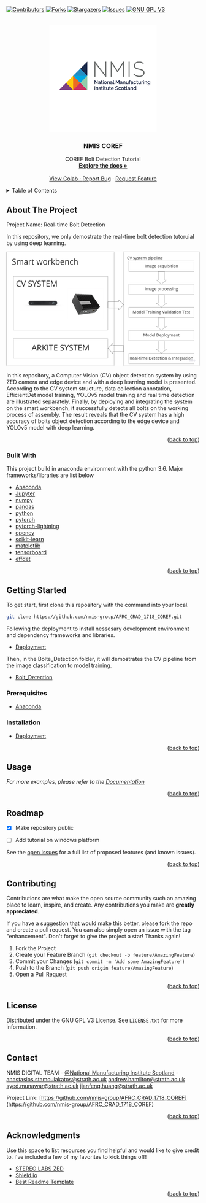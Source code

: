 <div id="top"></div>
<!--
*** Thanks for checking out the Best-README-Template. If you have a suggestion
*** that would make this better, please fork the repo and create a pull request
*** or simply open an issue with the tag "enhancement".
*** Don't forget to give the project a star!
*** Thanks again! Now go create something AMAZING! :D
-->

<!-- PROJECT SHIELDS -->
<!--
*** I'm using markdown "reference style" links for readability.
*** Reference links are enclosed in brackets [ ] instead of parentheses ( ).
*** See the bottom of this document for the declaration of the reference variables
*** for contributors-url, forks-url, etc. This is an optional, concise syntax you may use.
*** https://www.markdownguide.org/basic-syntax/#reference-style-links
-->
[![Contributors][contributors-shield]][contributors-url]
[![Forks][forks-shield]][forks-url]
[![Stargazers][stars-shield]][stars-url]
[![Issues][issues-shield]][issues-url]
[![GNU GPL V3][license-shield]][license-url]
<!--[![LinkedIn][linkedin-shield]][linkedin-url]-->



<!-- PROJECT LOGO -->
<br />
<div align="center">
  <a href="https://www.nmis.scot">
    <img src="resources/images/logo.png" alt="Logo" width="280" height="280">
  </a>

  <h3 align="center">NMIS COREF</h3>

  <p align="center">
    COREF Bolt Detection Tutorial
    <br />
    <a href="https://github.com/nmis-group"><strong>Explore the docs »</strong></a>
    <br />
    <br />
    <a href="https://github.com/nmis-group/colab">View Colab</colab/a>
    ·
    <a href="https://github.com/nmis-group/issues">Report Bug</a>
    ·
    <a href="https://github.com/nmis-group/issues">Request Feature</a>
  </p>
</div>



<!-- TABLE OF CONTENTS -->
<details>
  <summary>Table of Contents</summary>
  <ol>
    <li>
      <a href="#about-the-project">About The Project</a>
      <ul>
        <li><a href="#built-with">Built With</a></li>
      </ul>
    </li>
    <li>
      <a href="#getting-started">Getting Started</a>
      <ul>
        <li><a href="#prerequisites">Prerequisites</a></li>
        <li><a href="#installation">Installation</a></li>
      </ul>
    </li>
    <li><a href="#usage">Usage</a></li>
    <li><a href="#roadmap">Roadmap</a></li>
    <li><a href="#contributing">Contributing</a></li>
    <li><a href="#license">License</a></li>
    <li><a href="#contact">Contact</a></li>
    <li><a href="#acknowledgments">Acknowledgments</a></li>
  </ol>
</details>



<!-- ABOUT THE PROJECT -->
## About The Project
Project Name: Real-time Bolt Detection

In this repository, we only demostrate the real-time bolt detection tutoruial by using deep learning.


[![Product Name Screen Shot][product-screenshot]](https://www.nmis.scot/)

In this repository, a Computer Vision (CV) object detection system by using ZED camera and edge device and with a deep learning model is presented. According to the CV system structure, data collection annotation, EfficientDet model training, YOLOv5 model training and real time detection are illustrated separately. Finally, by deploying and integrating the system on the smart workbench, it successfully detects all bolts on the working process of assembly. The result reveals that the CV system has a high accuracy of bolts object detection according to the edge device and YOLOv5 model with deep learning.

<p align="right">(<a href="#top">back to top</a>)</p>


### Built With

This project build in anaconda environment with the python 3.6. Major frameworks/libraries are list below

* [Anaconda](https://anaconda.org/)
* [Jupyter](https://jupyter.org/)
* [numpy](https://numpy.org/)
* [pandas](https://pandas.pydata.org/)
* [python](https://www.python.org/)
* [pytorch](https://pytorch.org)
* [pytorch-lightning](https://www.pytorchlightning.ai/)
* [opencv](https://opencv.org)
* [scikit-learn](https://scikit-learn.org)
* [matplotlib](https://matplotlib.org)
* [tensorboard](https://www.tensorflow.org/tensorboard)
* [effdet](https://pypi.org/project/effdet/)


<p align="right">(<a href="#top">back to top</a>)</p>



<!-- GETTING STARTED -->
## Getting Started
To get start, first clone this repository with the command into your local.

```sh
git clone https://github.com/nmis-group/AFRC_CRAD_1718_COREF.git
```
Following the deployment to install nessesary development environment and dependency frameworks and libraries.

* [Deployment](./Deployment/Deployment.MD)

Then, in the Bolte_Detection folder, it will demostrates the CV pipeline from the image classification to model training.

* [Bolt_Detection](./Bolt_Detection/Readme.MD)


### Prerequisites

* [Anaconda](https://docs.anaconda.com/anaconda/install/index.html)

### Installation

* [Deployment](./documentation/Deployment/Deployment.MD)

<p align="right">(<a href="#top">back to top</a>)</p>


<!-- USAGE EXAMPLES -->
## Usage

_For more examples, please refer to the [Documentation](https://example.com)_

<p align="right">(<a href="#top">back to top</a>)</p>

<!-- ROADMAP -->
## Roadmap

- [x] Make repository public
- [ ] Add tutorial on windows platform


See the [open issues](https://github.com/nmis-group/AFRC_CRAD_1718_COREF/issues) for a full list of proposed features (and known issues).

<p align="right">(<a href="#top">back to top</a>)</p>

<!-- CONTRIBUTING -->
## Contributing

Contributions are what make the open source community such an amazing place to learn, inspire, and create. Any contributions you make are **greatly appreciated**.

If you have a suggestion that would make this better, please fork the repo and create a pull request. You can also simply open an issue with the tag "enhancement".
Don't forget to give the project a star! Thanks again!

1. Fork the Project
2. Create your Feature Branch (`git checkout -b feature/AmazingFeature`)
3. Commit your Changes (`git commit -m 'Add some AmazingFeature'`)
4. Push to the Branch (`git push origin feature/AmazingFeature`)
5. Open a Pull Request

<p align="right">(<a href="#top">back to top</a>)</p>


<!-- LICENSE -->
## License

Distributed under the GNU GPL V3 License. See `LICENSE.txt` for more information.

<p align="right">(<a href="#top">back to top</a>)</p>



<!-- CONTACT -->
## Contact

NMIS DIGITAL TEAM - [@National Manufacturing Institute Scotland](https://twitter.com/NMIS_group?ref_src=twsrc%5Egoogle%7Ctwcamp%5Eserp%7Ctwgr%5Eauthor) - anastasios.stamoulakatos@strath.ac.uk andrew.hamilton@strath.ac.uk syed.munawar@strath.ac.uk jianfeng.huang@strath.ac.uk

Project Link: [https://github.com/nmis-group/AFRC_CRAD_1718_COREF](https://github.com/nmis-group/AFRC_CRAD_1718_COREF)

<p align="right">(<a href="#top">back to top</a>)</p>



<!-- ACKNOWLEDGMENTS -->
## Acknowledgments

Use this space to list resources you find helpful and would like to give credit to. I've included a few of my favorites to kick things off!

* [STEREO LABS ZED](https://github.com/stereolabs/)
* [Shield.io](https://shields.io/)
* [Best Readme Template](https://github.com/othneildrew/Best-README-Template)
<p align="right">(<a href="#top">back to top</a>)</p>



<!-- MARKDOWN LINKS & IMAGES -->
<!-- https://www.markdownguide.org/basic-syntax/#reference-style-links -->
[contributors-shield]: https://img.shields.io/github/contributors/nmis-group/AFRC_CRAD_1718_COREF.svg?style=for-the-badge
[contributors-url]: https://github.com/nmis-group/AFRC_CRAD_1718_COREF/graphs/contributors
[forks-shield]: https://img.shields.io/github/forks/nmis-group/AFRC_CRAD_1718_COREF.svg?style=for-the-badge
[forks-url]: https://github.com/nmis-group/AFRC_CRAD_1718_COREF/fork
[stars-shield]: https://img.shields.io/github/stars/nmis-group/AFRC_CRAD_1718_COREF.svg?style=for-the-badge
[stars-url]: https://github.com/nmis-group/AFRC_CRAD_1718_COREF/stargazers
[issues-shield]: https://img.shields.io/github/issues/nmis-group/AFRC_CRAD_1718_COREF.svg?style=for-the-badge
[issues-url]: https://github.com/nmis-group/AFRC_CRAD_1718_COREF/issues
[license-shield]: https://img.shields.io/badge/License-GPLv3-blue.svg
[license-url]: https://www.gnu.org/licenses/gpl-3.0
[product-screenshot]: resources/images/screenshot.png
